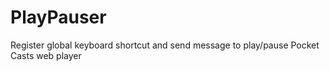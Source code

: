 # PlayPauser
Register global keyboard shortcut and send message to play/pause Pocket Casts web player
